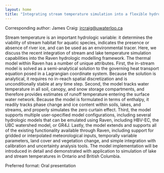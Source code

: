 ```yaml
---
layout: home
title: "Integrating stream temperature simulation into a flexible hydrologic modelling framework [INVITED]"
---
```



Corresponding author: James Craig: jrcraig@uwaterloo.ca

Stream temperature is an important hydrologic variable: it determines the viability of stream habitat for aquatic species, indicates the presence or absence of river ice, and can be used as an environmental tracer. Here, we discuss the recent integration of stream and lake temperature simulation capabilities into the Raven hydrologic modelling framework. The thermal model within Raven has a number of unique attributes. First, the in-stream model is solved as a semi-analytical solution to the governing heat transport equation posed in a Lagrangian coordinate system. Because the solution is analytical, it requires no in-reach spatial discretization and is unconditionally stable at any time step. Second, the model tracks water temperature in all soil, canopy, and snow storage compartments, and therefore provides estimates of runoff temperature entering the surface water network. Because the model is formulated in terms of enthalpy, it readily tracks phase change and ice content within soils, lakes, and streams, and properly simulates the zero curtain effect. Third, the model supports multiple user-specified model configurations, including several hydrologic models that can be emulated using Raven, including HBV-EC, the UBC watershed model, or GR4J. Lastly, the model extends and supports all of the existing functionality available through Raven, including support for gridded or interpolated meteorological inputs, temporally variable parameters, land cover and vegetation change, and simple integration with calibration and uncertainty analysis tools. The model implementation will be introduced in detail and demonstrated with application to simulation of lake and stream temperatures in Ontario and British Columbia.

Preferred format: Oral presentation
